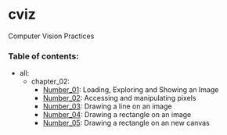 # cviz
Computer Vision Practices


### Table of contents:

* all:
    * chapter_02:
        * [Number_01](/all/chapter_02/number_01.py): Loading, Exploring and Showing an Image
        * [Number_02](/all/chapter_02/number_02.py): Accessing and manipulating pixels
        * [Number_03](/all/chapter_02/number_03.py): Drawing a line on an image
        * [Number_04](/all/chapter_02/number_04.py): Drawing a rectangle on an image
        * [Number_05](/all/chapter_02/number_05.py): Drawing a rectangle on an new canvas